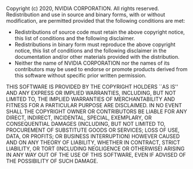 Copyright (c) 2020, NVIDIA CORPORATION. All rights reserved.
Redistribution and use in source and binary forms, with or without modification, are permitted provided that the following conditions 
are met:
  * Redistributions of source code must retain the above copyright notice, this list of conditions and the following disclaimer.
  * Redistributions in binary form must reproduce the above copyright notice, this list of conditions and the following disclaimer in 
    the documentation and/or other materials provided with the distribution.
  * Neither the name of NVIDIA CORPORATION nor the names of its contributors may be used to endorse or promote products derived
    from this software without specific prior written permission.

THIS SOFTWARE IS PROVIDED BY THE COPYRIGHT HOLDERS ``AS IS'' AND ANY EXPRESS OR IMPLIED WARRANTIES, INCLUDING, BUT NOT LIMITED TO, 
THE IMPLIED WARRANTIES OF MERCHANTABILITY AND FITNESS FOR A PARTICULAR PURPOSE ARE DISCLAIMED. 
IN NO EVENT SHALL THE COPYRIGHT OWNER OR CONTRIBUTORS BE LIABLE FOR ANY DIRECT, INDIRECT, INCIDENTAL, SPECIAL, EXEMPLARY, 
OR CONSEQUENTIAL DAMAGES (INCLUDING, BUT NOT LIMITED TO, PROCUREMENT OF SUBSTITUTE GOODS OR SERVICES; LOSS OF USE, DATA, OR PROFITS; 
OR BUSINESS INTERRUPTION) HOWEVER CAUSED AND ON ANY THEORY OF LIABILITY, WHETHER IN CONTRACT, STRICT LIABILITY, 
OR TORT (INCLUDING NEGLIGENCE OR OTHERWISE) ARISING IN ANY WAY OUT OF THE USE OF THIS SOFTWARE, 
EVEN IF ADVISED OF THE POSSIBILITY OF SUCH DAMAGE.
